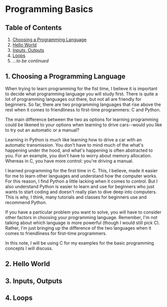 # Programming Basics

## Table of Contents
1. [Choosing a Programming Language](#1-choosing-a-programming-language)
2. [Hello World](#2-hello-world)
3. [Inputs, Outputs](#3-inputs-outputs)
4. [Loops](#4-loops)
5. *...to be continued*


## 1. Choosing a Programming Language
When trying to learn programming for the fist time, I believe it is important to decide what programming language you will study first. There is quite a lot of programming languages out there, but not all are friendly for beginners. So far, there are two programming languages that rise above the rest when it comes to friendliness to first-time programmers: C and Python.

The main difference between the two as options for learning programming could be likened to your options when learning to drive cars--would you like to try out an automatic or a manual?

Learning in Python is much like learning how to drive a car with an automatic transmission. You don't have to mind much of the what's happening under the hood, and what's happening is often abstracted to you. For an example, you don't have to worry about memory allocation. Whereas in C, you have more control: you're driving a manual.

I learned programming for the first time in C. This, I believe, made it easier for me to learn other languages and understand how the computer works. For this reason, I find Python a little lacking when it comes to control. But I also understand Python is easier to learn and use for beginners who just wants to start coding and doesn't really plan to dive deep into computers. This is why, I think, many tutorials and classes for beginners use and recommend Python.

If you have a particular problem you want to solve, you will have to consider other factors in choosing your programming language. Remember, I'm not talking about which language is more powerful (though I would still pick C). Rather, I'm just bringing up the difference of the two languages when it comes to friendliness for first-time programmers.

In this note, I will be using C for my examples for the basic programming concepts I will discuss.

## 2. Hello World
## 3. Inputs, Outputs
## 4. Loops

